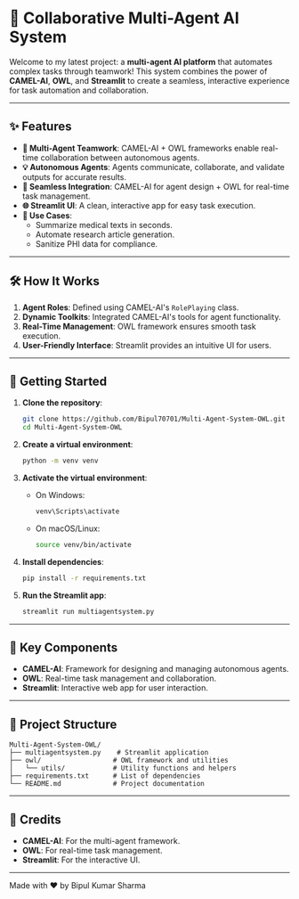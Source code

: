 # 🚀 Collaborative Multi-Agent AI System

Welcome to my latest project: a **multi-agent AI platform** that automates complex tasks through teamwork! This system combines the power of **CAMEL-AI**, **OWL**, and **Streamlit** to create a seamless, interactive experience for task automation and collaboration.

---

## ✨ Features

- **🤖 Multi-Agent Teamwork**: CAMEL-AI + OWL frameworks enable real-time collaboration between autonomous agents.
- **💡 Autonomous Agents**: Agents communicate, collaborate, and validate outputs for accurate results.
- **🔗 Seamless Integration**: CAMEL-AI for agent design + OWL for real-time task management.
- **🌐 Streamlit UI**: A clean, interactive app for easy task execution.
- **🚀 Use Cases**:
  - Summarize medical texts in seconds.
  - Automate research article generation.
  - Sanitize PHI data for compliance.

---

## 🛠️ How It Works

1. **Agent Roles**: Defined using CAMEL-AI's `RolePlaying` class.
2. **Dynamic Toolkits**: Integrated CAMEL-AI's tools for agent functionality.
3. **Real-Time Management**: OWL framework ensures smooth task execution.
4. **User-Friendly Interface**: Streamlit provides an intuitive UI for users.

---

## 🚀 Getting Started

1. **Clone the repository**:  
   ```bash  
   git clone https://github.com/Bipul70701/Multi-Agent-System-OWL.git  
   cd Multi-Agent-System-OWL  
   ```  

2. **Create a virtual environment**:  
   ```bash  
   python -m venv venv  
   ```  

3. **Activate the virtual environment**:  
   - On Windows:  
     ```bash  
     venv\Scripts\activate  
     ```  
   - On macOS/Linux:  
     ```bash  
     source venv/bin/activate  
     ```  

4. **Install dependencies**:  
   ```bash  
   pip install -r requirements.txt  
   ```  

5. **Run the Streamlit app**:  
   ```bash  
   streamlit run multiagentsystem.py  
   ```  

---

## 🔧 Key Components

- **CAMEL-AI**: Framework for designing and managing autonomous agents.
- **OWL**: Real-time task management and collaboration.
- **Streamlit**: Interactive web app for user interaction.

---

## 📂 Project Structure

```
Multi-Agent-System-OWL/
├── multiagentsystem.py    # Streamlit application
├── owl/                  # OWL framework and utilities
│   └── utils/            # Utility functions and helpers
├── requirements.txt      # List of dependencies
└── README.md             # Project documentation
```

---

## 🙌 Credits

- **CAMEL-AI**: For the multi-agent framework.  
- **OWL**: For real-time task management.  
- **Streamlit**: For the interactive UI.  

---

Made with ❤️ by Bipul Kumar Sharma

